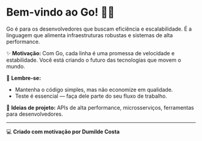 # Bem-vindo ao Go! 🏃‍♂️

Go é para os desenvolvedores que buscam eficiência e escalabilidade. É a linguagem que alimenta infraestruturas robustas e sistemas de alta performance.

✨ **Motivação:** 
Com Go, cada linha é uma promessa de velocidade e estabilidade. Você está criando o futuro das tecnologias que movem o mundo.

🌟 **Lembre-se:** 
- Mantenha o código simples, mas não economize em qualidade.
- Teste é essencial — faça dele parte do seu fluxo de trabalho.

🚀 **Ideias de projeto:** APIs de alta performance, microsserviços, ferramentas para desenvolvedores.

---

💻 **Criado com motivação por Dumilde Costa**

